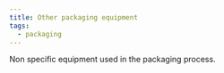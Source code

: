 ```yaml
---
title: Other packaging equipment
tags:
  - packaging
---
```

N﻿on specific equipment used in the packaging process.